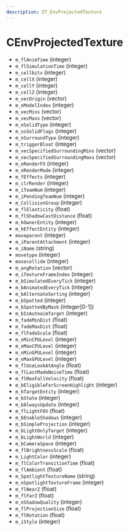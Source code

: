 ```yaml
---
description: DT_EnvProjectedTexture
---
```


# CEnvProjectedTexture


* `m_flAnimTime` (integer)
* `m_flSimulationTime` (integer)
* `m_cellbits` (integer)
* `m_cellX` (integer)
* `m_cellY` (integer)
* `m_cellZ` (integer)
* `m_vecOrigin` (vector)
* `m_nModelIndex` (integer)
* `m_vecMins` (vector)
* `m_vecMaxs` (vector)
* `m_nSolidType` (integer)
* `m_usSolidFlags` (integer)
* `m_nSurroundType` (integer)
* `m_triggerBloat` (integer)
* `m_vecSpecifiedSurroundingMins` (vector)
* `m_vecSpecifiedSurroundingMaxs` (vector)
* `m_nRenderFX` (integer)
* `m_nRenderMode` (integer)
* `m_fEffects` (integer)
* `m_clrRender` (integer)
* `m_iTeamNum` (integer)
* `m_iPendingTeamNum` (integer)
* `m_CollisionGroup` (integer)
* `m_flElasticity` (float)
* `m_flShadowCastDistance` (float)
* `m_hOwnerEntity` (integer)
* `m_hEffectEntity` (integer)
* `moveparent` (integer)
* `m_iParentAttachment` (integer)
* `m_iName` (string)
* `movetype` (integer)
* `movecollide` (integer)
* `m_angRotation` (vector)
* `m_iTextureFrameIndex` (integer)
* `m_bSimulatedEveryTick` (integer)
* `m_bAnimatedEveryTick` (integer)
* `m_bAlternateSorting` (integer)
* `m_bSpotted` (integer)
* `m_bSpottedByMask` (integer[0-1])
* `m_bIsAutoaimTarget` (integer)
* `m_fadeMinDist` (float)
* `m_fadeMaxDist` (float)
* `m_flFadeScale` (float)
* `m_nMinCPULevel` (integer)
* `m_nMaxCPULevel` (integer)
* `m_nMinGPULevel` (integer)
* `m_nMaxGPULevel` (integer)
* `m_flUseLookAtAngle` (float)
* `m_flLastMadeNoiseTime` (float)
* `m_flMaxFallVelocity` (float)
* `m_bEligibleForScreenHighlight` (integer)
* `m_hTargetEntity` (integer)
* `m_bState` (integer)
* `m_bAlwaysUpdate` (integer)
* `m_flLightFOV` (float)
* `m_bEnableShadows` (integer)
* `m_bSimpleProjection` (integer)
* `m_bLightOnlyTarget` (integer)
* `m_bLightWorld` (integer)
* `m_bCameraSpace` (integer)
* `m_flBrightnessScale` (float)
* `m_LightColor` (integer)
* `m_flColorTransitionTime` (float)
* `m_flAmbient` (float)
* `m_SpotlightTextureName` (string)
* `m_nSpotlightTextureFrame` (integer)
* `m_flNearZ` (float)
* `m_flFarZ` (float)
* `m_nShadowQuality` (integer)
* `m_flProjectionSize` (float)
* `m_flRotation` (float)
* `m_iStyle` (integer)